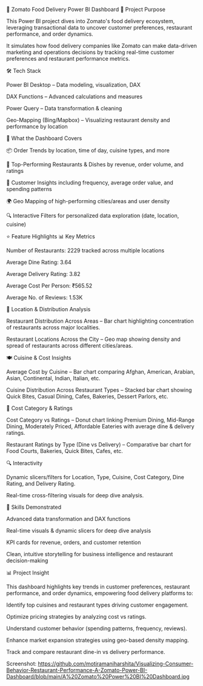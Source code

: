 🍴 Zomato Food Delivery Power BI Dashboard
📖 Project Purpose

This Power BI project dives into Zomato's food delivery ecosystem, leveraging transactional data to uncover customer preferences, restaurant performance, and order dynamics.

It simulates how food delivery companies like Zomato can make data-driven marketing and operations decisions by tracking real-time customer preferences and restaurant performance metrics.

🛠️ Tech Stack

Power BI Desktop – Data modeling, visualization, DAX

DAX Functions – Advanced calculations and measures

Power Query – Data transformation & cleaning

Geo-Mapping (Bing/Mapbox) – Visualizing restaurant density and performance by location

📌 What the Dashboard Covers

📦 Order Trends by location, time of day, cuisine types, and more

🍕 Top-Performing Restaurants & Dishes by revenue, order volume, and ratings

💸 Customer Insights including frequency, average order value, and spending patterns

🌍 Geo Mapping of high-performing cities/areas and user density

🔍 Interactive Filters for personalized data exploration (date, location, cuisine)

⭐ Feature Highlights
📊 Key Metrics

Number of Restaurants: 2229 tracked across multiple locations

Average Dine Rating: 3.64

Average Delivery Rating: 3.82

Average Cost Per Person: ₹565.52

Average No. of Reviews: 1.53K

📍 Location & Distribution Analysis

Restaurant Distribution Across Areas – Bar chart highlighting concentration of restaurants across major localities.

Restaurant Locations Across the City – Geo map showing density and spread of restaurants across different cities/areas.

🍽️ Cuisine & Cost Insights

Average Cost by Cuisine – Bar chart comparing Afghan, American, Arabian, Asian, Continental, Indian, Italian, etc.

Cuisine Distribution Across Restaurant Types – Stacked bar chart showing Quick Bites, Casual Dining, Cafes, Bakeries, Dessert Parlors, etc.

💸 Cost Category & Ratings

Cost Category vs Ratings – Donut chart linking Premium Dining, Mid-Range Dining, Moderately Priced, Affordable Eateries with average dine & delivery ratings.

Restaurant Ratings by Type (Dine vs Delivery) – Comparative bar chart for Food Courts, Bakeries, Quick Bites, Cafes, etc.

🔍 Interactivity

Dynamic slicers/filters for Location, Type, Cuisine, Cost Category, Dine Rating, and Delivery Rating.

Real-time cross-filtering visuals for deep dive analysis.

🎯 Skills Demonstrated

Advanced data transformation and DAX functions

Real-time visuals & dynamic slicers for deep dive analysis

KPI cards for revenue, orders, and customer retention

Clean, intuitive storytelling for business intelligence and restaurant decision-making

📊 Project Insight

This dashboard highlights key trends in customer preferences, restaurant performance, and order dynamics, empowering food delivery platforms to:

Identify top cuisines and restaurant types driving customer engagement.

Optimize pricing strategies by analyzing cost vs ratings.

Understand customer behavior (spending patterns, frequency, reviews).

Enhance market expansion strategies using geo-based density mapping.

Track and compare restaurant dine-in vs delivery performance.

Screenshot: https://github.com/motiramaniharshita/Visualizing-Consumer-Behavior-Restaurant-Performance-A-Zomato-Power-BI-Dashboard/blob/main/A%20Zomato%20Power%20BI%20Dashboard.jpg
